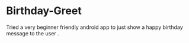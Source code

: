 # Birthday-Greet
Tried a very beginner friendly android app to just show a happy birthday message to the user .
